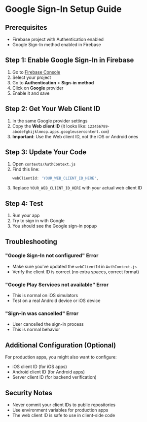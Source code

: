 # Google Sign-In Setup Guide

## Prerequisites
- Firebase project with Authentication enabled
- Google Sign-In method enabled in Firebase

## Step 1: Enable Google Sign-In in Firebase

1. Go to [Firebase Console](https://console.firebase.google.com/)
2. Select your project
3. Go to **Authentication** > **Sign-in method**
4. Click on **Google** provider
5. Enable it and save

## Step 2: Get Your Web Client ID

1. In the same Google provider settings
2. Copy the **Web client ID** (it looks like: `123456789-abcdefghijklmnop.apps.googleusercontent.com`)
3. **Important**: Use the Web client ID, not the iOS or Android ones

## Step 3: Update Your Code

1. Open `contexts/AuthContext.js`
2. Find this line:
   ```javascript
   webClientId: 'YOUR_WEB_CLIENT_ID_HERE',
   ```
3. Replace `YOUR_WEB_CLIENT_ID_HERE` with your actual web client ID

## Step 4: Test

1. Run your app
2. Try to sign in with Google
3. You should see the Google sign-in popup

## Troubleshooting

### "Google Sign-In not configured" Error
- Make sure you've updated the `webClientId` in `AuthContext.js`
- Verify the client ID is correct (no extra spaces, correct format)

### "Google Play Services not available" Error
- This is normal on iOS simulators
- Test on a real Android device or iOS device

### "Sign-in was cancelled" Error
- User cancelled the sign-in process
- This is normal behavior

## Additional Configuration (Optional)

For production apps, you might also want to configure:
- iOS client ID (for iOS apps)
- Android client ID (for Android apps)
- Server client ID (for backend verification)

## Security Notes

- Never commit your client IDs to public repositories
- Use environment variables for production apps
- The web client ID is safe to use in client-side code





